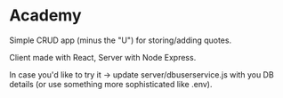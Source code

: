 # Academy

Simple CRUD app (minus the "U") for storing/adding quotes. 

Client made with React, Server with Node Express.

In case you'd like to try it -> update server/dbuserservice.js with you DB details (or use something more sophisticated like .env).


 
